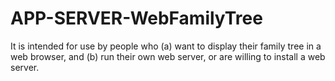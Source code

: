 APP-SERVER-WebFamilyTree
========================

It is intended for use by people who (a) want to display their family tree in a web browser, and (b) run their own web server, or are willing to install a web server.
